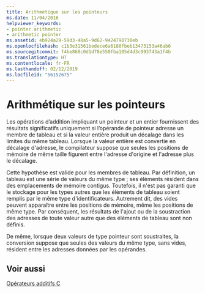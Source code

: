 ```yaml
---
title: Arithmétique sur les pointeurs
ms.date: 11/04/2016
helpviewer_keywords:
- pointer arithmetic
- arithmetic pointer
ms.assetid: eb924a29-59d3-48a5-9d62-9424790730eb
ms.openlocfilehash: c1b3e31561bedece6a6180fbeb13473153a46ab6
ms.sourcegitcommit: f4be868c0d1d78e550fba105d4d3c993743a1f4b
ms.translationtype: HT
ms.contentlocale: fr-FR
ms.lasthandoff: 02/12/2019
ms.locfileid: "56152675"
---
```

# <a name="pointer-arithmetic"></a>Arithmétique sur les pointeurs

Les opérations d’addition impliquant un pointeur et un entier fournissent des résultats significatifs uniquement si l’opérande de pointeur adresse un membre de tableau et si la valeur entière produit un décalage dans les limites du même tableau. Lorsque la valeur entière est convertie en décalage d'adresse, le compilateur suppose que seules les positions de mémoire de même taille figurent entre l'adresse d'origine et l'adresse plus le décalage.

Cette hypothèse est valide pour les membres de tableau. Par définition, un tableau est une série de valeurs du même type ; ses éléments résident dans des emplacements de mémoire contigus. Toutefois, il n'est pas garanti que le stockage pour les types autres que les éléments de tableau soient remplis par le même type d'identificateurs. Autrement dit, des vides peuvent apparaître entre les positions de mémoire, même les positions de même type. Par conséquent, les résultats de l'ajout ou de la soustraction des adresses de toute valeur autre que des éléments de tableau sont non définis.

De même, lorsque deux valeurs de type pointeur sont soustraites, la conversion suppose que seules des valeurs du même type, sans vides, résident entre les adresses données par les opérandes.

## <a name="see-also"></a>Voir aussi

[Opérateurs additifs C](../c-language/c-additive-operators.md)
